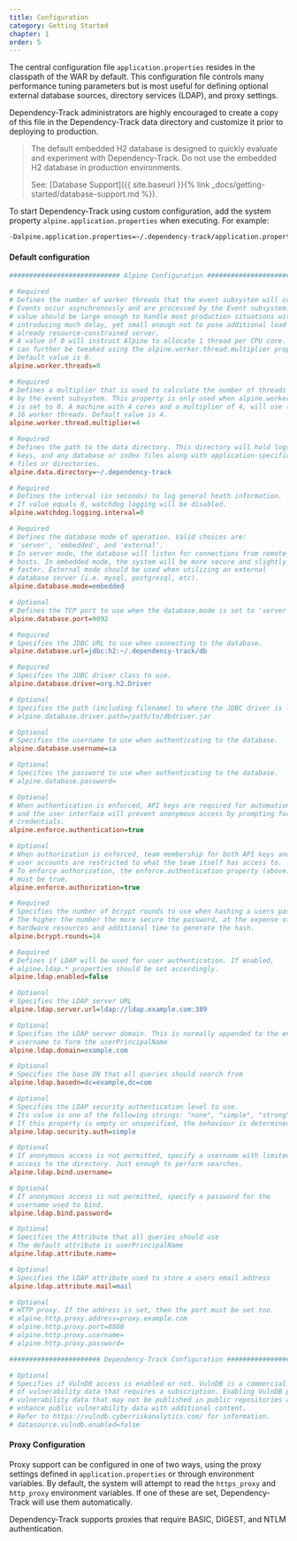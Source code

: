 ```yaml
---
title: Configuration
category: Getting Started
chapter: 1
order: 5
---
```


The central configuration file `application.properties` resides in the classpath of the WAR by default. 
This configuration file controls many performance tuning parameters but is most useful for defining
optional external database sources, directory services (LDAP), and proxy settings.

Dependency-Track administrators are highly encouraged to create a copy of this file in the
Dependency-Track data directory and customize it prior to deploying to production.


> The default embedded H2 database is designed to quickly evaluate and experiment with Dependency-Track.
> Do not use the embedded H2 database in production environments. 
> 
> See: [Database Support]({{ site.baseurl }}{% link _docs/getting-started/database-support.md %}).


To start Dependency-Track using custom configuration, add the system property 
`alpine.application.properties` when executing. For example:

```bash
-Dalpine.application.properties=~/.dependency-track/application.properties
```

#### Default configuration

```ini
############################ Alpine Configuration ###########################

# Required
# Defines the number of worker threads that the event subsystem will consume.
# Events occur asynchronously and are processed by the Event subsystem. This
# value should be large enough to handle most production situations without
# introducing much delay, yet small enough not to pose additional load on an
# already resource-constrained server.
# A value of 0 will instruct Alpine to allocate 1 thread per CPU core. This
# can further be tweaked using the alpine.worker.thread.multiplier property.
# Default value is 0.
alpine.worker.threads=0

# Required
# Defines a multiplier that is used to calculate the number of threads used
# by the event subsystem. This property is only used when alpine.worker.threads
# is set to 0. A machine with 4 cores and a multiplier of 4, will use (at most)
# 16 worker threads. Default value is 4.
alpine.worker.thread.multiplier=4

# Required
# Defines the path to the data directory. This directory will hold logs,
# keys, and any database or index files along with application-specific
# files or directories.
alpine.data.directory=~/.dependency-track

# Required
# Defines the interval (in seconds) to log general heath information.
# If value equals 0, watchdog logging will be disabled.
alpine.watchdog.logging.interval=0

# Required
# Defines the database mode of operation. Valid choices are:
# 'server', 'embedded', and 'external'.
# In server mode, the database will listen for connections from remote
# hosts. In embedded mode, the system will be more secure and slightly
# faster. External mode should be used when utilizing an external
# database server (i.e. mysql, postgresql, etc).
alpine.database.mode=embedded

# Optional
# Defines the TCP port to use when the database.mode is set to 'server'.
alpine.database.port=9092

# Required
# Specifies the JDBC URL to use when connecting to the database.
alpine.database.url=jdbc:h2:~/.dependency-track/db

# Required
# Specifies the JDBC driver class to use.
alpine.database.driver=org.h2.Driver

# Optional
# Specifies the path (including filename) to where the JDBC driver is located.
# alpine.database.driver.path=/path/to/dbdriver.jar

# Optional
# Specifies the username to use when authenticating to the database.
alpine.database.username=sa

# Optional
# Specifies the password to use when authenticating to the database.
# alpine.database.password=

# Optional
# When authentication is enforced, API keys are required for automation,
# and the user interface will prevent anonymous access by prompting for login
# credentials.
alpine.enforce.authentication=true

# Optional
# When authorization is enforced, team membership for both API keys and
# user accounts are restricted to what the team itself has access to.
# To enforce authorization, the enforce.authentication property (above)
# must be true.
alpine.enforce.authorization=true

# Required
# Specifies the number of bcrypt rounds to use when hashing a users password.
# The higher the number the more secure the password, at the expense of
# hardware resources and additional time to generate the hash.
alpine.bcrypt.rounds=14

# Required
# Defines if LDAP will be used for user authentication. If enabled,
# alpine.ldap.* properties should be set accordingly.
alpine.ldap.enabled=false

# Optional
# Specifies the LDAP server URL
alpine.ldap.server.url=ldap://ldap.example.com:389

# Optional
# Specifies the LDAP server domain. This is normally appended to the end of the
# username to form the userPrincipalName
alpine.ldap.domain=example.com

# Optional
# Specifies the base DN that all queries should search from
alpine.ldap.basedn=dc=example,dc=com

# Optional
# Specifies the LDAP security authentication level to use. 
# Its value is one of the following strings: "none", "simple", "strong".
# If this property is empty or unspecified, the behaviour is determined by the service provider.
alpine.ldap.security.auth=simple

# Optional
# If anonymous access is not permitted, specify a username with limited
# access to the directory. Just enough to perform searches.
alpine.ldap.bind.username=

# Optional
# If anonymous access is not permitted, specify a password for the
# username used to bind.
alpine.ldap.bind.password=

# Optional
# Specifies the Attribute that all queries should use
# The default attribute is userPrincipalName
alpine.ldap.attribute.name=

# Optional
# Specifies the LDAP attribute used to store a users email address
alpine.ldap.attribute.mail=mail

# Optional
# HTTP proxy. If the address is set, then the port must be set too.
# alpine.http.proxy.address=proxy.example.com
# alpine.http.proxy.port=8888
# alpine.http.proxy.username=
# alpine.http.proxy.password=

####################### Dependency-Track Configuration ######################

# Optional
# Specifies if VulnDB access is enabled or not. VulnDB is a commercial source
# of vulnerability data that requires a subscription. Enabling VulnDB provides
# vulnerability data that may not be published in public repositories and may
# enhance public vulnerability data with additional content.
# Refer to https://vulndb.cyberriskanalytics.com/ for information.
# datasource.vulndb.enabled=false
```

#### Proxy Configuration

Proxy support can be configured in one of two ways, using the proxy settings defined
in `application.properties` or through environment variables. By default, the system
will attempt to read the `https_proxy` and `http_proxy` environment variables. If one 
of these are set, Dependency-Track will use them automatically.

Dependency-Track supports proxies that require BASIC, DIGEST, and NTLM authentication.